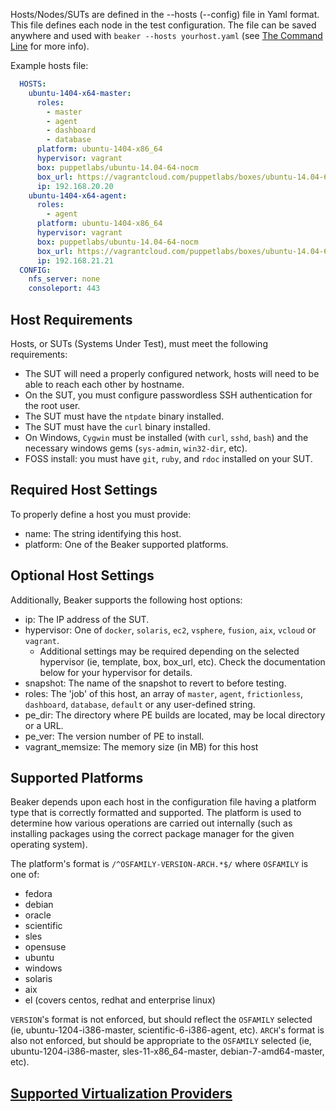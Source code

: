 Hosts/Nodes/SUTs are defined in the --hosts (--config) file in Yaml format. This file defines each node in the test configuration. The file can be saved anywhere and used with `beaker --hosts yourhost.yaml` (see [The Command Line](the_command_line.md) for more info).

Example hosts file:

```yaml
  HOSTS:
    ubuntu-1404-x64-master:
      roles:
        - master
        - agent
        - dashboard
        - database
      platform: ubuntu-1404-x86_64
      hypervisor: vagrant
      box: puppetlabs/ubuntu-14.04-64-nocm
      box_url: https://vagrantcloud.com/puppetlabs/boxes/ubuntu-14.04-64-nocm
      ip: 192.168.20.20
    ubuntu-1404-x64-agent:
      roles:
        - agent
      platform: ubuntu-1404-x86_64
      hypervisor: vagrant
      box: puppetlabs/ubuntu-14.04-64-nocm
      box_url: https://vagrantcloud.com/puppetlabs/boxes/ubuntu-14.04-64-nocm
      ip: 192.168.21.21
  CONFIG:
    nfs_server: none
    consoleport: 443
```

## Host Requirements

Hosts, or SUTs (Systems Under Test), must meet the following requirements:

* The SUT will need a properly configured network, hosts will need to be able to reach each other by hostname.
* On the SUT, you must configure passwordless SSH authentication for the root user.
* The SUT must have the `ntpdate` binary installed.
* The SUT must have the `curl` binary installed.
* On Windows, `Cygwin` must be installed (with `curl`, `sshd`, `bash`) and the necessary windows gems (`sys-admin`, `win32-dir`, etc).
* FOSS install: you must have `git`, `ruby`, and `rdoc` installed on your SUT.

## Required Host Settings

To properly define a host you must provide:

* name: The string identifying this host.
* platform: One of the Beaker supported platforms.

## Optional Host Settings

Additionally, Beaker supports the following host options:

* ip: The IP address of the SUT.
* hypervisor: One of `docker`, `solaris`, `ec2`, `vsphere`, `fusion`, `aix`, `vcloud` or `vagrant`.
  * Additional settings may be required depending on the selected hypervisor (ie, template, box, box_url, etc).  Check the documentation below for your hypervisor for details.
* snapshot: The name of the snapshot to revert to before testing.
* roles: The 'job' of this host, an array of `master`, `agent`, `frictionless`, `dashboard`, `database`, `default` or any user-defined string.
* pe_dir: The directory where PE builds are located, may be local directory or a URL.
* pe_ver: The version number of PE to install.
* vagrant_memsize: The memory size (in MB) for this host

## Supported Platforms

Beaker depends upon each host in the configuration file having a platform type that is correctly formatted and supported.  The platform is used to determine how various operations are carried out internally (such as installing packages using the correct package manager for the given operating system).

The platform's format is `/^OSFAMILY-VERSION-ARCH.*$/` where `OSFAMILY` is one of:

* fedora
* debian
* oracle
* scientific
* sles
* opensuse
* ubuntu
* windows
* solaris
* aix
* el (covers centos, redhat and enterprise linux)

`VERSION`'s format is not enforced, but should reflect the `OSFAMILY` selected (ie, ubuntu-1204-i386-master, scientific-6-i386-agent, etc).  `ARCH`'s format is also not enforced, but should be appropriate to the `OSFAMILY` selected (ie, ubuntu-1204-i386-master, sles-11-x86_64-master, debian-7-amd64-master, etc).

## [Supported Virtualization Providers](../how_to/hypervisors/README.md#external-hypervisors)
